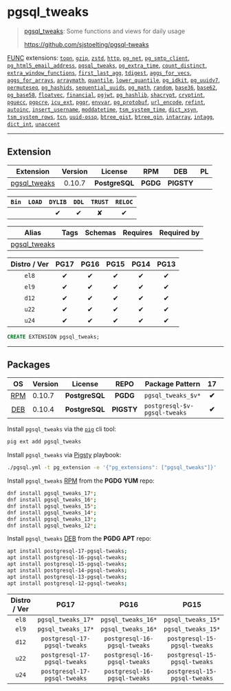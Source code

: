 # pgsql_tweaks


> [pgsql_tweaks](https://github.com/sjstoelting/pgsql-tweaks): Some functions and views for daily usage
>
> https://github.com/sjstoelting/pgsql-tweaks





[FUNC](/func) extensions: [`topn`](/topn), [`gzip`](/gzip), [`zstd`](/zstd), [`http`](/http), [`pg_net`](/pg_net), [`pg_smtp_client`](/pg_smtp_client), [`pg_html5_email_address`](/pg_html5_email_address), [`pgsql_tweaks`](/pgsql_tweaks), [`pg_extra_time`](/pg_extra_time), [`count_distinct`](/count_distinct), [`extra_window_functions`](/extra_window_functions), [`first_last_agg`](/first_last_agg), [`tdigest`](/tdigest), [`aggs_for_vecs`](/aggs_for_vecs), [`aggs_for_arrays`](/aggs_for_arrays), [`arraymath`](/arraymath), [`quantile`](/quantile), [`lower_quantile`](/lower_quantile), [`pg_idkit`](/pg_idkit), [`pg_uuidv7`](/pg_uuidv7), [`permuteseq`](/permuteseq), [`pg_hashids`](/pg_hashids), [`sequential_uuids`](/sequential_uuids), [`pg_math`](/pg_math), [`random`](/random), [`base36`](/base36), [`base62`](/base62), [`pg_base58`](/pg_base58), [`floatvec`](/floatvec), [`financial`](/financial), [`pgjwt`](/pgjwt), [`pg_hashlib`](/pg_hashlib), [`shacrypt`](/shacrypt), [`cryptint`](/cryptint), [`pguecc`](/pguecc), [`pgpcre`](/pgpcre), [`icu_ext`](/icu_ext), [`pgqr`](/pgqr), [`envvar`](/envvar), [`pg_protobuf`](/pg_protobuf), [`url_encode`](/url_encode), [`refint`](/refint), [`autoinc`](/autoinc), [`insert_username`](/insert_username), [`moddatetime`](/moddatetime), [`tsm_system_time`](/tsm_system_time), [`dict_xsyn`](/dict_xsyn), [`tsm_system_rows`](/tsm_system_rows), [`tcn`](/tcn), [`uuid-ossp`](/uuid-ossp), [`btree_gist`](/btree_gist), [`btree_gin`](/btree_gin), [`intarray`](/intarray), [`intagg`](/intagg), [`dict_int`](/dict_int), [`unaccent`](/unaccent)


-------
## Extension


| Extension | Version | License | RPM | DEB | PL |
|-----------|:-------:|:-------:|:---:|:---:|:--:|
| [pgsql_tweaks](https://github.com/sjstoelting/pgsql-tweaks) | 0.10.7 | **<span class="tcblue">PostgreSQL</span>** | **<span class="tccyan">PGDG</span>** | **<span class="tcwarn">PIGSTY</span>** |  |



| `Bin` | `LOAD` | `DYLIB` | `DDL` | `TRUST` | `RELOC` |
|:-----:|:------:|:-------:|:-----:|:-------:|:-------:|
|  |  | <span class="tcblue">✔</span> | <span class="tcblue">✔</span> | <span class="tcwarn">✘</span> | <span class="tcblue">✔</span> |



| Alias | Tags | Schemas | Requires | Required by |
|-------|------|---------|----------|-------------|
| [pgsql_tweaks](/pgsql_tweaks) |  |  |  |  |



| Distro / Ver | PG17 | PG16 | PG15 | PG14 | PG13 |
|:------------:|:----:|:----:|:----:|:----:|:----:|
| `el8` | <span class="tcblue">✔</span> | <span class="tcblue">✔</span> | <span class="tcblue">✔</span> | <span class="tcblue">✔</span> | <span class="tcblue">✔</span> |
| `el9` | <span class="tcblue">✔</span> | <span class="tcblue">✔</span> | <span class="tcblue">✔</span> | <span class="tcblue">✔</span> | <span class="tcblue">✔</span> |
| `d12` | <span class="tcblue">✔</span> | <span class="tcblue">✔</span> | <span class="tcblue">✔</span> | <span class="tcblue">✔</span> | <span class="tcblue">✔</span> |
| `u22` | <span class="tcblue">✔</span> | <span class="tcblue">✔</span> | <span class="tcblue">✔</span> | <span class="tcblue">✔</span> | <span class="tcblue">✔</span> |
| `u24` | <span class="tcblue">✔</span> | <span class="tcblue">✔</span> | <span class="tcblue">✔</span> | <span class="tcblue">✔</span> | <span class="tcblue">✔</span> |





```sql
CREATE EXTENSION pgsql_tweaks;
```

-----------


## Packages


| OS | Version | License | REPO | Package Pattern | 17 | 16 | 15 | 14 | 13 | Dependency |
|:--:|---------|:-------:|:----:|-----------------|:--:|:--:|:--:|:--:|:--:|------------|
| [RPM](/rpm) | 0.10.7 | **<span class="tcblue">PostgreSQL</span>** | **<span class="tccyan">PGDG</span>** | `pgsql_tweaks_$v*` | **<span class="tccyan">✔</span>** | **<span class="tccyan">✔</span>** | **<span class="tccyan">✔</span>** | **<span class="tccyan">✔</span>** | **<span class="tccyan">✔</span>** |  |
| [DEB](/deb) | 0.10.4 | **<span class="tcblue">PostgreSQL</span>** | **<span class="tcwarn">PIGSTY</span>** | `postgresql-$v-pgsql-tweaks` | **<span class="tccyan">✔</span>** | **<span class="tccyan">✔</span>** | **<span class="tccyan">✔</span>** | **<span class="tccyan">✔</span>** | **<span class="tccyan">✔</span>** |  |



Install `pgsql_tweaks` via the [`pig`](https://github.com/pgsty/pig) cli tool:

```bash
pig ext add pgsql_tweaks
```


Install `pgsql_tweaks` via [Pigsty](https://pigsty.io/docs/pgext/usage/install/) playbook:

```bash
./pgsql.yml -t pg_extension -e '{"pg_extensions": ["pgsql_tweaks"]}'
```


Install `pgsql_tweaks` [RPM](/rpm) from the **<span class="tccyan">PGDG</span>** **YUM** repo:

```bash
dnf install pgsql_tweaks_17*;
dnf install pgsql_tweaks_16*;
dnf install pgsql_tweaks_15*;
dnf install pgsql_tweaks_14*;
dnf install pgsql_tweaks_13*;
dnf install pgsql_tweaks_12*;
```


Install `pgsql_tweaks` [DEB](/deb) from the **<span class="tccyan">PGDG</span>** **APT** repo:

```bash
apt install postgresql-17-pgsql-tweaks;
apt install postgresql-16-pgsql-tweaks;
apt install postgresql-15-pgsql-tweaks;
apt install postgresql-14-pgsql-tweaks;
apt install postgresql-13-pgsql-tweaks;
apt install postgresql-12-pgsql-tweaks;
```




| Distro / Ver | PG17 | PG16 | PG15 | PG14 | PG13 |
|:------------:|:----:|:----:|:----:|:----:|:----:|
| `el8` | `pgsql_tweaks_17*` | `pgsql_tweaks_16*` | `pgsql_tweaks_15*` | `pgsql_tweaks_14*` | `pgsql_tweaks_13*` |
| `el9` | `pgsql_tweaks_17*` | `pgsql_tweaks_16*` | `pgsql_tweaks_15*` | `pgsql_tweaks_14*` | `pgsql_tweaks_13*` |
| `d12` | `postgresql-17-pgsql-tweaks` | `postgresql-16-pgsql-tweaks` | `postgresql-15-pgsql-tweaks` | `postgresql-14-pgsql-tweaks` | `postgresql-13-pgsql-tweaks` |
| `u22` | `postgresql-17-pgsql-tweaks` | `postgresql-16-pgsql-tweaks` | `postgresql-15-pgsql-tweaks` | `postgresql-14-pgsql-tweaks` | `postgresql-13-pgsql-tweaks` |
| `u24` | `postgresql-17-pgsql-tweaks` | `postgresql-16-pgsql-tweaks` | `postgresql-15-pgsql-tweaks` | `postgresql-14-pgsql-tweaks` | `postgresql-13-pgsql-tweaks` |






